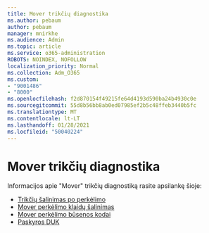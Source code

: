 ```yaml
---
title: Mover trikčių diagnostika
ms.author: pebaum
author: pebaum
manager: mnirkhe
ms.audience: Admin
ms.topic: article
ms.service: o365-administration
ROBOTS: NOINDEX, NOFOLLOW
localization_priority: Normal
ms.collection: Adm_O365
ms.custom:
- "9001486"
- "8000"
ms.openlocfilehash: f2d870154f49215fe64d4193d590ba24b4930c0e
ms.sourcegitcommit: 55d8b56bb8ab0ed07985ef2b5c48ffeb3440b5fc
ms.translationtype: MT
ms.contentlocale: lt-LT
ms.lasthandoff: 01/28/2021
ms.locfileid: "50040224"
---
```

# <a name="mover-troubleshooting"></a>Mover trikčių diagnostika

Informacijos apie "Mover" trikčių diagnostiką rasite apsilankę šioje:

- [Trikčių šalinimas po perkėlimo](https://docs.microsoft.com/sharepointmigration/mover-post-migration-troubleshooting)  
- [Mover perkėlimo klaidų šalinimas](https://docs.microsoft.com/sharepointmigration/mover-error-faq)  
- [Mover perkėlimo būsenos kodai](https://docs.microsoft.com/sharepointmigration/mover-transfer-status-codes)
- [Paskyros DUK](https://docs.microsoft.com/sharepointmigration/mover-account-faq)

